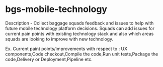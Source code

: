 # bgs-mobile-technology

Description - Collect baggage squads feedback and issues to help with future mobile technology platform decisions.
Squads can add issues for current pain points with existing technology stack and also which areas squads are looking to improve with new technology.

Ex. Current paint points/improvements with respect to : UX components,Code checkout,Compile the code,Run unit tests,Package the code,Delivery or Deployment,Pipeline etc.
